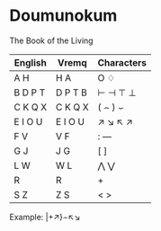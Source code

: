 # Doumunokum
The Book of the Living

|English |Vremq   |Characters |
|--------|--------|-----------|
|A H     |H A     |O ♢       |
|B D P T |D P T B |⊢ ⊣ ⊤ ⊥   |
|C K Q X |C K Q X |( ⌢ ) ⌣  |
|E I O U |E I O U |↗ ↘ ↖ ↗    |
|F V     |V F     |: ―       |
|G J     |J G     |[ ]       |
|L W     |W L     |⋀ ⋁      |
|R       |R       |+         |
|S Z     |Z S     |< >       |

Example: |+↗}⌢↖↘
